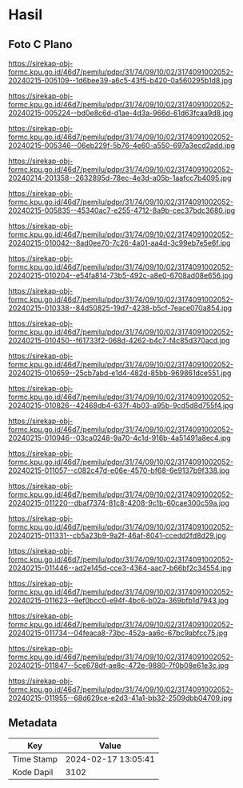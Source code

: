 # Hasil

## Foto C Plano

https://sirekap-obj-formc.kpu.go.id/46d7/pemilu/pdpr/31/74/09/10/02/3174091002052-20240215-005109--1d6bee39-a6c5-43f5-b420-0a560295b1d8.jpg

https://sirekap-obj-formc.kpu.go.id/46d7/pemilu/pdpr/31/74/09/10/02/3174091002052-20240215-005224--bd0e8c6d-d1ae-4d3a-966d-61d63fcaa9d8.jpg

https://sirekap-obj-formc.kpu.go.id/46d7/pemilu/pdpr/31/74/09/10/02/3174091002052-20240215-005346--06eb229f-5b76-4e60-a550-697a3ecd2add.jpg

https://sirekap-obj-formc.kpu.go.id/46d7/pemilu/pdpr/31/74/09/10/02/3174091002052-20240214-201358--2632895d-78ec-4e3d-a05b-1aafcc7b4095.jpg

https://sirekap-obj-formc.kpu.go.id/46d7/pemilu/pdpr/31/74/09/10/02/3174091002052-20240215-005835--45340ac7-e255-4712-8a9b-cec37bdc3680.jpg

https://sirekap-obj-formc.kpu.go.id/46d7/pemilu/pdpr/31/74/09/10/02/3174091002052-20240215-010042--8ad0ee70-7c26-4a01-aa4d-3c99eb7e5e6f.jpg

https://sirekap-obj-formc.kpu.go.id/46d7/pemilu/pdpr/31/74/09/10/02/3174091002052-20240215-010204--e54fa814-73b5-492c-a8e0-6708ad08e656.jpg

https://sirekap-obj-formc.kpu.go.id/46d7/pemilu/pdpr/31/74/09/10/02/3174091002052-20240215-010338--84d50825-19d7-4238-b5cf-7eace070a854.jpg

https://sirekap-obj-formc.kpu.go.id/46d7/pemilu/pdpr/31/74/09/10/02/3174091002052-20240215-010450--f61733f2-068d-4262-b4c7-f4c85d370acd.jpg

https://sirekap-obj-formc.kpu.go.id/46d7/pemilu/pdpr/31/74/09/10/02/3174091002052-20240215-010659--25cb7abd-e1d4-482d-85bb-969861dce551.jpg

https://sirekap-obj-formc.kpu.go.id/46d7/pemilu/pdpr/31/74/09/10/02/3174091002052-20240215-010826--42468db4-637f-4b03-a95b-9cd5d8d755f4.jpg

https://sirekap-obj-formc.kpu.go.id/46d7/pemilu/pdpr/31/74/09/10/02/3174091002052-20240215-010946--03ca0248-9a70-4c1d-916b-4a51491a8ec4.jpg

https://sirekap-obj-formc.kpu.go.id/46d7/pemilu/pdpr/31/74/09/10/02/3174091002052-20240215-011057--c082c47d-e06e-4570-bf68-6e9137b9f338.jpg

https://sirekap-obj-formc.kpu.go.id/46d7/pemilu/pdpr/31/74/09/10/02/3174091002052-20240215-011220--dbaf7374-81c8-4208-9c1b-60cae300c59a.jpg

https://sirekap-obj-formc.kpu.go.id/46d7/pemilu/pdpr/31/74/09/10/02/3174091002052-20240215-011331--cb5a23b9-9a2f-46af-8041-ccedd2fd8d29.jpg

https://sirekap-obj-formc.kpu.go.id/46d7/pemilu/pdpr/31/74/09/10/02/3174091002052-20240215-011446--ad2e145d-cce3-4364-aac7-b66bf2c34554.jpg

https://sirekap-obj-formc.kpu.go.id/46d7/pemilu/pdpr/31/74/09/10/02/3174091002052-20240215-011623--9ef0bcc0-e94f-4bc6-b02a-369bfb1d7943.jpg

https://sirekap-obj-formc.kpu.go.id/46d7/pemilu/pdpr/31/74/09/10/02/3174091002052-20240215-011734--04feaca8-73bc-452a-aa6c-67bc9abfcc75.jpg

https://sirekap-obj-formc.kpu.go.id/46d7/pemilu/pdpr/31/74/09/10/02/3174091002052-20240215-011847--5ce678df-ae8c-472e-9880-7f0b08e61e3c.jpg

https://sirekap-obj-formc.kpu.go.id/46d7/pemilu/pdpr/31/74/09/10/02/3174091002052-20240215-011955--68d629ce-e2d3-41a1-bb32-2509dbb04709.jpg


## Metadata

| Key        | Value               |
| ---------- | ------------------- |
| Time Stamp | 2024-02-17 13:05:41 |
| Kode Dapil | 3102                |



